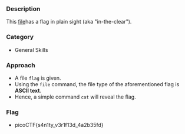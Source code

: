 ### Description
This <a href="flag">file</a>has a flag in plain sight (aka "in-the-clear").

### Category 
- General Skills


### Approach
- A file `flag` is given. 
- Using the `file` command, the file type of the aforementioned flag is **ASCII text**. 
- Hence, a simple command `cat` will reveal the flag. 


### Flag 
- picoCTF{s4n1ty_v3r1f13d_4a2b35fd}
